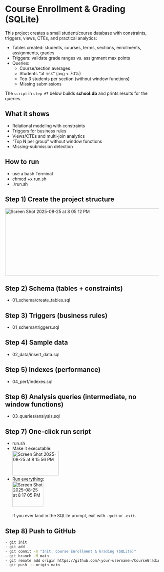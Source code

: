 # Course Enrollment & Grading (SQLite)

This project creates a small student/course database with constraints, triggers, views, CTEs, and practical analytics:

- Tables created: students, courses, terms, sections, enrollments, assignments, grades
- Triggers: validate grade ranges vs. assignment max points
- Queries:
     - Course/section averages
     - Students “at risk” (avg < 70%)
     - Top 3 students per section (without window functions)
     - Missing submissions

The `script` in `step #7` below builds <b>school.db</b> and prints results for the queries. 

## What it shows
- Relational modeling with constraints
- Triggers for business rules
- Views/CTEs and multi-join analytics
- “Top N per group” without window functions
- Missing-submission detection

## How to run
-  use a bash Terminal
-  chmod +x run.sh
-  ./run.sh

## Step 1) Create the project structure
<img width="612" height="220" alt="Screen Shot 2025-08-25 at 8 05 12 PM" src="https://github.com/user-attachments/assets/6b807008-116c-44ad-bc4c-d9a7cc5ea096" /> <br>

## Step 2) Schema (tables + constraints)
- 01_schema/create_tables.sql

## Step 3) Triggers (business rules)
- 01_schema/triggers.sql

## Step 4) Sample data
- 02_data/insert_data.sql

## Step 5) Indexes (performance)
- 04_perf/indexes.sql

## Step 6) Analysis queries (intermediate, no window functions)
- 03_queries/analysis.sql

## Step 7) One-click run script
- run.sh
- Make it executable: <br>
<img width="151" height="80" alt="Screen Shot 2025-08-25 at 8 15 56 PM" src="https://github.com/user-attachments/assets/ad1ebbac-1a75-48de-924f-915c9a779ef8" /> <br>
- Run everything: <br>
<img width="101" height="83" alt="Screen Shot 2025-08-25 at 8 17 05 PM" src="https://github.com/user-attachments/assets/55b685ce-ee11-4252-915e-e4288c2ada09" /> <br><br>
If you ever land in the SQLite prompt, exit with `.quit` or `.exit`.

## Step 8) Push to GitHub
```bash
- git init
- git add .
- git commit -m "Init: Course Enrollment & Grading (SQLite)"
- git branch -M main
- git remote add origin https://github.com/<your-username>/CourseGradingProject.git
- git push -u origin main

